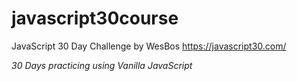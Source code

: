 # javascript30course

JavaScript 30 Day Challenge by WesBos
https://javascript30.com/

*30 Days practicing using Vanilla JavaScript*